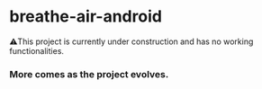 # breathe-air-android

⚠️This project is currently under construction and has no working functionalities.

### More comes as the project evolves.
